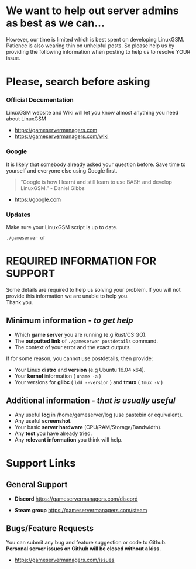 # We want to help out server admins as best as we can...

However, our time is limited which is best spent on developing LinuxGSM. Patience is also wearing thin on unhelpful posts. So please help us by providing the following information when posting to help us to resolve YOUR issue.

# Please, search before asking

### Official Documentation
LinuxGSM website and Wiki will let you know almost anything you need about LinuxGSM

- https://gameservermanagers.com  
- https://gameservermanagers.com/wiki

### Google
It is likely that somebody already asked your question before. Save time to yourself and everyone else using Google first.

> “Google is how I learnt and still learn to use BASH and develop LinuxGSM.” - Daniel Gibbs

- https://google.com

### Updates

Make sure your LinuxGSM script is up to date.

`./gameserver uf`

# REQUIRED INFORMATION FOR SUPPORT
Some details are required to help us solving your problem. If you will not provide this information we are unable to help you.  
Thank you.

## Minimum information - _to get help_

- Which **game server** you are running (e.g Rust/CS:GO).
- The **outputted link** of `./gameserver postdetails` command.
- The context of your error and the exact outputs.

If for some reason, you cannot use postdetails, then provide:
- Your Linux **distro** and **version** (e.g Ubuntu 16.04 x64).
- Your **kernel** information ( `uname -a` )
- Your versions for **glibc** ( `ldd --version` ) and **tmux** ( `tmux -V` )

## Additional information - _that is usually useful_

- Any useful **log** in /home/gameserver/log (use pastebin or equivalent).
- Any useful **screenshot**.
- Your basic **server hardware** (CPU/RAM/Storage/Bandwidth).
- Any **test** you have already tried.
- Any **relevant information** you think will help.

# Support Links

## General Support

- **Discord** https://gameservermanagers.com/discord

- **Steam group** https://gameservermanagers.com/steam


## Bugs/Feature Requests

You can submit any bug and feature suggestion or code to Github.  
**Personal server issues on Github will be closed without a kiss.**

- https://gameservermanagers.com/issues